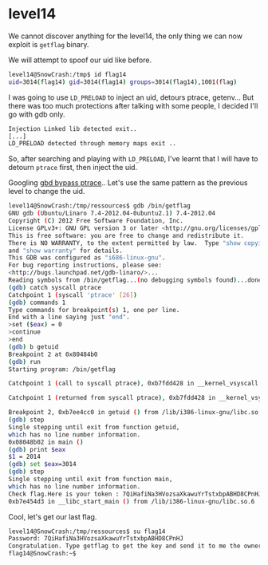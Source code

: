 # level14

We cannot discover anything for the level14, the only thing we can now exploit is `getflag` binary.

We will attempt to spoof our uid like before.

```bash
level14@SnowCrash:/tmp$ id flag14
uid=3014(flag14) gid=3014(flag14) groups=3014(flag14),1001(flag)
```

I was going to use `LD_PRELOAD` to inject an uid, detours ptrace, getenv... But there was too much protections after talking with some people, I decided I'll go with gdb only.

```bash
Injection Linked lib detected exit..
[...]
LD_PRELOAD detected through memory maps exit ..
```

So, after searching and playing with `LD_PRELOAD`, I've learnt that I will have to detourn `ptrace` first, then inject the uid.

Googling [gbd bypass ptrace](https://gist.github.com/poxyran/71a993d292eee10e95b4ff87066ea8f2).. Let's use the same pattern as the previous level to change the uid.

```bash
level14@SnowCrash:/tmp/ressources$ gdb /bin/getflag
GNU gdb (Ubuntu/Linaro 7.4-2012.04-0ubuntu2.1) 7.4-2012.04
Copyright (C) 2012 Free Software Foundation, Inc.
License GPLv3+: GNU GPL version 3 or later <http://gnu.org/licenses/gpl.html>
This is free software: you are free to change and redistribute it.
There is NO WARRANTY, to the extent permitted by law.  Type "show copying"
and "show warranty" for details.
This GDB was configured as "i686-linux-gnu".
For bug reporting instructions, please see:
<http://bugs.launchpad.net/gdb-linaro/>...
Reading symbols from /bin/getflag...(no debugging symbols found)...done.
(gdb) catch syscall ptrace
Catchpoint 1 (syscall 'ptrace' [26])
(gdb) commands 1
Type commands for breakpoint(s) 1, one per line.
End with a line saying just "end".
>set ($eax) = 0
>continue
>end
(gdb) b getuid
Breakpoint 2 at 0x80484b0
(gdb) run
Starting program: /bin/getflag 

Catchpoint 1 (call to syscall ptrace), 0xb7fdd428 in __kernel_vsyscall ()

Catchpoint 1 (returned from syscall ptrace), 0xb7fdd428 in __kernel_vsyscall ()

Breakpoint 2, 0xb7ee4cc0 in getuid () from /lib/i386-linux-gnu/libc.so.6
(gdb) step
Single stepping until exit from function getuid,
which has no line number information.
0x08048b02 in main ()
(gdb) print $eax
$1 = 2014
(gdb) set $eax=3014
(gdb) step
Single stepping until exit from function main,
which has no line number information.
Check flag.Here is your token : 7QiHafiNa3HVozsaXkawuYrTstxbpABHD8CPnHJ
0xb7e454d3 in __libc_start_main () from /lib/i386-linux-gnu/libc.so.6
```

Cool, let's get our last flag.

```bash
level14@SnowCrash:/tmp/ressources$ su flag14
Password: 7QiHafiNa3HVozsaXkawuYrTstxbpABHD8CPnHJ
Congratulation. Type getflag to get the key and send it to me the owner of this livecd :)
flag14@SnowCrash:~$ 
```
